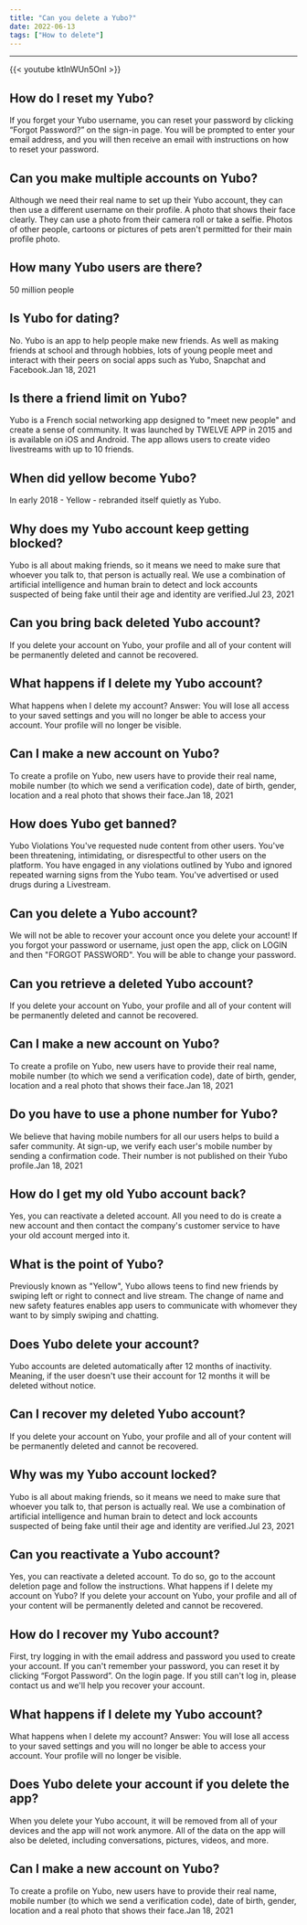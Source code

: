 ```yaml
---
title: "Can you delete a Yubo?"
date: 2022-06-13
tags: ["How to delete"]
---
```


---
{{< youtube ktlnWUn5OnI >}}
## How do I reset my Yubo?
If you forget your Yubo username, you can reset your password by clicking “Forgot Password?” on the sign-in page. You will be prompted to enter your email address, and you will then receive an email with instructions on how to reset your password.

## Can you make multiple accounts on Yubo?
Although we need their real name to set up their Yubo account, they can then use a different username on their profile. A photo that shows their face clearly. They can use a photo from their camera roll or take a selfie. Photos of other people, cartoons or pictures of pets aren't permitted for their main profile photo.

## How many Yubo users are there?
50 million people

## Is Yubo for dating?
No. Yubo is an app to help people make new friends. As well as making friends at school and through hobbies, lots of young people meet and interact with their peers on social apps such as Yubo, Snapchat and Facebook.Jan 18, 2021

## Is there a friend limit on Yubo?
Yubo is a French social networking app designed to "meet new people" and create a sense of community. It was launched by TWELVE APP in 2015 and is available on iOS and Android. The app allows users to create video livestreams with up to 10 friends.

## When did yellow become Yubo?
In early 2018 - Yellow - rebranded itself quietly as Yubo.

## Why does my Yubo account keep getting blocked?
Yubo is all about making friends, so it means we need to make sure that whoever you talk to, that person is actually real. We use a combination of artificial intelligence and human brain to detect and lock accounts suspected of being fake until their age and identity are verified.Jul 23, 2021

## Can you bring back deleted Yubo account?
If you delete your account on Yubo, your profile and all of your content will be permanently deleted and cannot be recovered.

## What happens if I delete my Yubo account?
What happens when I delete my account? Answer: You will lose all access to your saved settings and you will no longer be able to access your account. Your profile will no longer be visible.

## Can I make a new account on Yubo?
To create a profile on Yubo, new users have to provide their real name, mobile number (to which we send a verification code), date of birth, gender, location and a real photo that shows their face.Jan 18, 2021

## How does Yubo get banned?
Yubo Violations You've requested nude content from other users. You've been threatening, intimidating, or disrespectful to other users on the platform. You have engaged in any violations outlined by Yubo and ignored repeated warning signs from the Yubo team. You've advertised or used drugs during a Livestream.

## Can you delete a Yubo account?
We will not be able to recover your account once you delete your account! If you forgot your password or username, just open the app, click on LOGIN and then "FORGOT PASSWORD". You will be able to change your password.

## Can you retrieve a deleted Yubo account?
If you delete your account on Yubo, your profile and all of your content will be permanently deleted and cannot be recovered.

## Can I make a new account on Yubo?
To create a profile on Yubo, new users have to provide their real name, mobile number (to which we send a verification code), date of birth, gender, location and a real photo that shows their face.Jan 18, 2021

## Do you have to use a phone number for Yubo?
We believe that having mobile numbers for all our users helps to build a safer community. At sign-up, we verify each user's mobile number by sending a confirmation code. Their number is not published on their Yubo profile.Jan 18, 2021

## How do I get my old Yubo account back?
Yes, you can reactivate a deleted account. All you need to do is create a new account and then contact the company's customer service to have your old account merged into it.

## What is the point of Yubo?
Previously known as "Yellow", Yubo allows teens to find new friends by swiping left or right to connect and live stream. The change of name and new safety features enables app users to communicate with whomever they want to by simply swiping and chatting.

## Does Yubo delete your account?
Yubo accounts are deleted automatically after 12 months of inactivity. Meaning, if the user doesn't use their account for 12 months it will be deleted without notice.

## Can I recover my deleted Yubo account?
If you delete your account on Yubo, your profile and all of your content will be permanently deleted and cannot be recovered.

## Why was my Yubo account locked?
Yubo is all about making friends, so it means we need to make sure that whoever you talk to, that person is actually real. We use a combination of artificial intelligence and human brain to detect and lock accounts suspected of being fake until their age and identity are verified.Jul 23, 2021

## Can you reactivate a Yubo account?
Yes, you can reactivate a deleted account. To do so, go to the account deletion page and follow the instructions. What happens if I delete my account on Yubo? If you delete your account on Yubo, your profile and all of your content will be permanently deleted and cannot be recovered.

## How do I recover my Yubo account?
First, try logging in with the email address and password you used to create your account. If you can't remember your password, you can reset it by clicking “Forgot Password”. On the login page. If you still can't log in, please contact us and we'll help you recover your account.

## What happens if I delete my Yubo account?
What happens when I delete my account? Answer: You will lose all access to your saved settings and you will no longer be able to access your account. Your profile will no longer be visible.

## Does Yubo delete your account if you delete the app?
When you delete your Yubo account, it will be removed from all of your devices and the app will not work anymore. All of the data on the app will also be deleted, including conversations, pictures, videos, and more.

## Can I make a new account on Yubo?
To create a profile on Yubo, new users have to provide their real name, mobile number (to which we send a verification code), date of birth, gender, location and a real photo that shows their face.Jan 18, 2021

